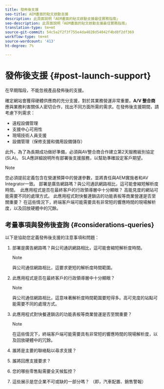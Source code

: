 ```yaml
---
title: 發佈後支援
seo-title: AEM畫面的貼文啟動支援
description: 此頁面說明「AEM畫面的貼文啟動支援最佳實務指南」
seo-description: 此頁面說明「AEM畫面的貼文啟動支援最佳實務指南」
translation-type: tm+mt
source-git-commit: 54c5a2f2f3f755e4da4028d54042f4bd8f2df369
workflow-type: tm+mt
source-wordcount: '413'
ht-degree: 7%

---
```



# 發佈後支援 {#post-launch-support}


在早期階段，不能忽視產品發佈後的支援。

確定網站會獲得硬體供應商的充分支援，對於其業務營運非常重要。**A/V 整合商**&#x200B;應與業務利害關係人密切合作，找出不同方面所需的需求。在發佈後支援期間，請考慮下列需求：

* 遠程設備管理
* 支援中心可用性
* 現場技術人員支援
* 設備管理（保修支援和備用設備儲存）

此外，為了為長期成功做好準備，必須與AV整合商合作建立第2天服務級別協定(SLA)。 SLA應詳細說明所有部署後支援服務，以幫助準確設定客戶期望。

>[!NOTE]
>
> 您必須提前定義包含在營運預算中的營運參數，並將責任與AEM實施者和AV Integrator一致。
部署是廣告網路嗎？與公司通訊網路相比，這可能會縮短解析度時間。 
此應用程式是否在最終客戶的行政領導層中十分顯眼？ 高能見度的網站可能需要不同的處理方式。
此應用程式對快餐連鎖店的功能表板等商業營運是否至關重要？ 在這些情況下，終端客戶端可能需要具有非常短的響應時間的現場解析度，以及回放硬體中的冗餘。

## 考量事項與發佈後查詢 {#considerations-queries}

以下是協助您定義發佈後支援的注意事項和問題：

1. 部署是廣告網路嗎？與公司通訊網路相比，這可能會縮短解析度時間。
 
   >[!NOTE]
   >
   > 與公司通信網路相比，這要求更短的解析度時間範圍。

1. 此應用程式是否在最終客戶的行政領導層中十分顯眼？

   >[!NOTE]
   >
   > 與公司通信網路相比，這意味著解析度時間範圍要短得多。高可見度的站點可能需要不同的處理方式。

1. 此應用程式對快餐連鎖店的功能表板等商業營運是否至關重要？

   >[!NOTE]
   >
   > 在這些情況下，終端客戶端可能需要具有非常短的響應時間的現場解析度，以及回放硬體中的冗餘。

1. 誰將是主要的聯絡點以尋求支援？

1. 誰將回應支援要求？

1. 您的哪些零售點需要全天候監控？

1. 這些展示是您企業不可或缺的一部分嗎？ （即，汽車配置、銷售警報）
